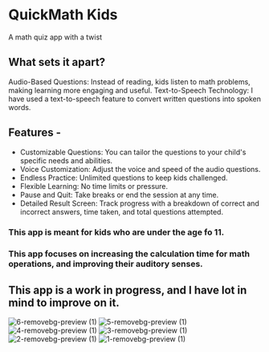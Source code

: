# QuickMath Kids

A math quiz app with a twist

## What sets it apart?

  Audio-Based Questions: Instead of reading, kids listen to math problems, making learning more engaging and useful.
  Text-to-Speech Technology: I have used a text-to-speech feature to convert written questions into spoken words.

## Features -  
  * Customizable Questions: You can tailor the questions to your child's specific needs and abilities.
  * Voice Customization: Adjust the voice and speed of the audio questions.
  * Endless Practice: Unlimited questions to keep kids challenged.
  * Flexible Learning: No time limits or pressure.
  * Pause and Quit: Take breaks or end the session at any time.
  * Detailed Result Screen: Track progress with a breakdown of correct and incorrect answers, time taken, and total questions attempted.

### This app is meant for kids who are under the age fo 11.
### This app focuses on increasing the calculation time for math operations, and improving their auditory senses.

## This app is a work in progress, and I have lot in mind to improve on it. 
![6-removebg-preview (1)](https://github.com/user-attachments/assets/f147be4b-2292-4301-8076-5e10827df4a0)
![5-removebg-preview (1)](https://github.com/user-attachments/assets/a43a9023-7a5c-405a-94f9-590c970a1c08)
![4-removebg-preview (1)](https://github.com/user-attachments/assets/457c3a7d-cbe3-418e-b178-2ca287ea856d)
![3-removebg-preview (1)](https://github.com/user-attachments/assets/5eae8458-b1da-4221-9ded-8d06d8515713)
![2-removebg-preview (1)](https://github.com/user-attachments/assets/fc66ad0e-cf2e-431f-ad59-d9929034df04)
![1-removebg-preview (1)](https://github.com/user-attachments/assets/e996ab26-bf3d-4b96-b0cf-383a9ae8ff34)
